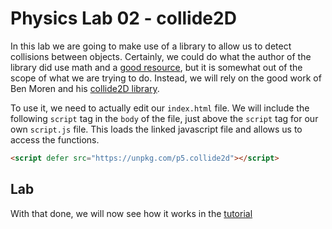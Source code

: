 # Physics Lab 02 - collide2D

In this lab we are going to make use of a library to allow us to detect collisions between objects. Certainly, we could do what the author of the library did use math and a [good resource](http://www.jeffreythompson.org/collision-detection/table_of_contents.php), but it is somewhat out of the scope of what we are trying to do. Instead, we will rely on the good work of Ben Moren and his [collide2D library](https://github.com/bmoren/p5.collide2D).

To use it, we need to actually edit our `index.html` file. We will include the following `script` tag in the `body` of the file, just above the `script` tag for our own `script.js` file. This loads the linked javascript file and allows us to access the functions.

```html
<script defer src="https://unpkg.com/p5.collide2d"></script>
```

## Lab

With that done, we will now see how it works in the [tutorial](.tutorial/00-Overview.md)
